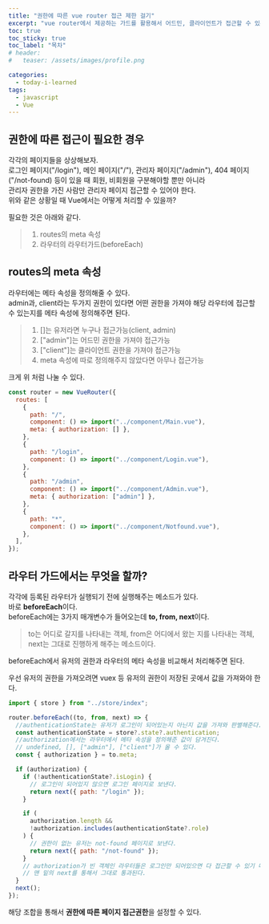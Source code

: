 ```yaml
---
title: "권한에 따른 vue router 접근 제한 걸기"
excerpt: "vue router에서 제공하는 가드를 활용해서 어드민, 클라이언트가 접근할 수 있는 페이지를 구분해보자."
toc: true
toc_sticky: true
toc_label: "목차"
# header:
#   teaser: /assets/images/profile.png

categories:
  - today-i-learned
tags:
  - javascript
  - Vue
---
```


## 권한에 따른 접근이 필요한 경우

각각의 페이지들을 상상해보자.  
로그인 페이지("/login"), 메인 페이지("/"), 관리자 페이지("/admin"), 404 페이지("/not-found) 등이 있을 때 회원, 비회원을 구분해야할 뿐만 아니라  
관리자 권한을 가진 사람만 관리자 페이지 접근할 수 있어야 한다.  
위와 같은 상황일 때 Vue에서는 어떻게 처리할 수 있을까?

필요한 것은 아래와 같다.

> 1. routes의 meta 속성
> 2. 라우터의 라우터가드(beforeEach)

## routes의 meta 속성

라우터에는 메타 속성을 정의해줄 수 있다.  
admin과, client라는 두가지 권한이 있다면 어떤 권한을 가져야 해당 라우터에 접근할 수 있는지를 메타 속성에 정의해주면 된다.

> 1. []는 유저라면 누구나 접근가능(client, admin)
> 2. ["admin"]는 어드민 권한을 가져야 접근가능
> 3. ["client"]는 클라이언트 권한을 가져야 접근가능
> 4. meta 속성에 따로 정의해주지 않았다면 아무나 접근가능

크게 위 처럼 나눌 수 있다.

```js
const router = new VueRouter({
  routes: [
    {
      path: "/",
      component: () => import("../component/Main.vue"),
      meta: { authorization: [] },
    },
    {
      path: "/login",
      component: () => import("../component/Login.vue"),
    },
    {
      path: "/admin",
      component: () => import("../component/Admin.vue"),
      meta: { authorization: ["admin"] },
    },
    {
      path: "*",
      component: () => import("../component/Notfound.vue"),
    },
  ],
});
```

## 라우터 가드에서는 무엇을 할까?

각각에 등록된 라우터가 실행되기 전에 실행해주는 메소드가 있다.  
바로 **beforeEach**이다.  
beforeEach에는 3가지 매개변수가 들어오는데 **to, from, next**이다.

> to는 어디로 갈지를 나타내는 객체, from은 어디에서 왔는 지를 나타내는 객체, next는 그대로 진행하게 해주는 메소드이다.

beforeEach에서 유저의 권한과 라우터의 메타 속성을 비교해서 처리해주면 된다.

우선 유저의 권한을 가져오려면 vuex 등 유저의 권한이 저장된 곳에서 값을 가져와야 한다.

```js
import { store } from "../store/index";

router.beforeEach((to, from, next) => {
  //authenticationState는 유저가 로그인이 되어있는지 아닌지 값을 가져와 판별해준다.
  const authenticationState = store?.state?.authentication;
  //authorization에서는 라우터에서 메타 속성을 정의해준 값이 담겨진다.
  // undefined, [], ["admin"], ["client"]가 올 수 있다.
  const { authorization } = to.meta;

  if (authorization) {
    if (!authenticationState?.isLogin) {
      // 로그인이 되어있지 않으면 로그인 페이지로 보낸다.
      return next({ path: "/login" });
    }

    if (
      authorization.length &&
      !authorization.includes(authenticationState?.role)
    ) {
      // 권한이 없는 유저는 not-found 페이지로 보낸다.
      return next({ path: "/not-found" });
    }
    // authorization가 빈 객체인 라우터들은 로그인만 되어있으면 다 접근할 수 있기 때문에
    // 맨 밑의 next를 통해서 그대로 통과된다.
  }
  next();
});
```

해당 조합을 통해서 **권한에 따른 페이지 접근권한**을 설정할 수 있다.
